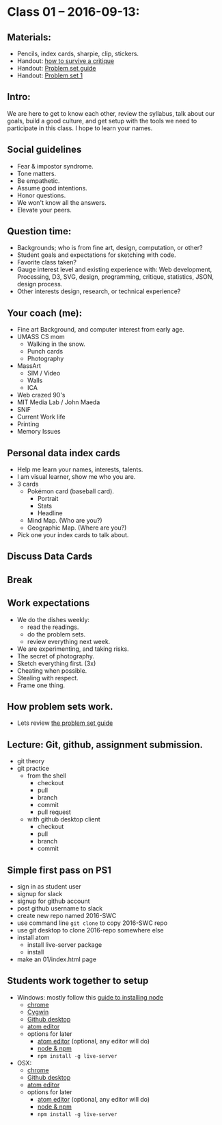 # Class 01 – 2016-09-13:

## Materials:
* Pencils, index cards, sharpie, clip, stickers.
* Handout: [how to survive a critique](http://www.aiga.org/how-to-survive-a-critique/)
* Handout: [Problem set guide](../ps-guide.html)
* Handout: [Problem set 1](./ps01.html)

## Intro:
We are here to get to know each other, review the syllabus, talk about our goals, build a good culture, and get setup with the tools we need to participate in this class. I hope to learn your names.

## Social guidelines
* Fear & impostor syndrome.
* Tone matters.
* Be empathetic.
* Assume good intentions.
* Honor questions.
* We won't know all the answers.
* Elevate your peers.

## Question time:
* Backgrounds; who is from fine art, design, computation, or other?
* Student goals and expectations for sketching with code.
* Favorite class taken?
* Gauge interest level and existing experience with: Web development, Processing, D3, SVG, design, programming, critique, statistics, JSON, design process.
* Other interests design, research, or technical experience?

## Your coach (me):
* Fine art Background, and computer interest from early age.
* UMASS CS mom
  * Walking in the snow.
  * Punch cards
  * Photography
* MassArt
  * SIM / Video
  * Walls
  * ICA
* Web crazed 90's
* MIT Media Lab / John Maeda
* SNiF
* Current Work life
* Printing
* Memory Issues

## Personal data index cards
* Help me learn your names, interests, talents.
* I am visual learner, show me who you are.
* 3 cards
  * Pokémon card (baseball card).
    * Portrait
    * Stats
    * Headline
  * Mind Map. (Who are you?)
  * Geographic Map. (Where are you?)
* Pick one your index cards to talk about.

## Discuss Data Cards

## Break

## Work expectations
* We do the dishes weekly:
  * read the readings.
  * do the problem sets.
  * review everything next week.
* We are experimenting, and taking risks.
* The secret of photography.
* Sketch everything first. (3x)
* Cheating when possible.
* Stealing with respect.
* Frame one thing.

## How problem sets work.
* Lets review [the problem set guide](../ps-guide.html)

## Lecture: Git, github, assignment submission.
* git theory
* git practice
  * from the shell
    * checkout
    * pull
    * branch
    * commit
    * pull request
  * with github desktop client
    * checkout
    * pull
    * branch
    * commit

## Simple first pass on PS1
* sign in as student user
* signup for slack
* signup for github account
* post github username to slack
* create new repo named 2016-SWC
* use command line `git clone` to copy 2016-SWC repo
* use git desktop to clone 2016-repo somewhere else
* install atom
  * install live-server package
  * install
* make an 01/index.html page

## Students work together to setup
* Windows: mostly follow this [guide to installing node](http://blog.teamtreehouse.com/install-node-js-npm-windows)
    * [chrome](https://www.google.com/chrome/browser/desktop/)
    * [Cygwin](https://www.cygwin.com/)
    * [Github desktop](https://windows.github.com/)
    * [atom editor](https://atom.io/)
    * options for later
      * [atom editor](https://atom.io/) (optional, any editor will do)
      * [node & npm](https://nodejs.org/en/)
      * `npm install -g live-server`
* OSX:
    * [chrome](https://www.google.com/chrome/browser/desktop/)
    * [Github desktop](https://desktop.github.com/)
    * [atom editor](https://atom.io/)
    * options for later
      * [atom editor](https://atom.io/) (optional, any editor will do)
      * [node & npm](https://nodejs.org/en/)
      * `npm install -g live-server`
